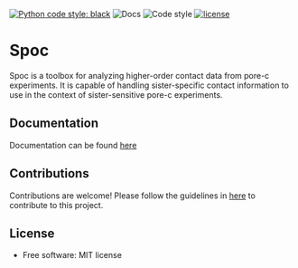 [![Python code style: black](https://img.shields.io/badge/code%20style-black-000000.svg)](https://github.com/psf/black "Black: The Uncompromising Code Formatter")
![Docs](https://github.com/gerlichlab/spoc/actions/workflows/build_pages.yml/badge.svg)
![Code style](https://github.com/gerlichlab/spoc/actions/workflows/black_lint_test.yml/badge.svg)
[![license](https://img.shields.io/github/license/pydantic/pydantic.svg)](https://github.com/pydantic/pydantic/blob/main/LICENSE)

# Spoc

Spoc is a toolbox for analyzing higher-order contact data from pore-c experiments. It is capable of handling sister-specific contact information to use in the context of sister-sensitive pore-c experiments.

## Documentation

Documentation can be found [here](https://gerlichlab.github.io/spoc/)

## Contributions


Contributions are welcome! Please follow the guidelines in [here](https://gerlichlab.github.io/spoc/contributing/) to contribute to this project.


## License

* Free software: MIT license